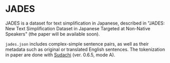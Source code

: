 # JADES

JADES is a dataset for text simplification in Japanese, described in "JADES: New Text Simplification Dataset in Japanese Targeted at Non-Native Speakers" (the paper will be available soon).

`jades.json` includes complex-simple sentence pairs, as well as their metadata such as original or translated English sentences. The tokenization in paper are done with [Sudachi](https://github.com/WorksApplications/SudachiPy) (ver. 0.6.5, mode A).

